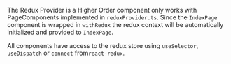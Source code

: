 The Redux Provider is a Higher Order component only works with PageComponents implemented in `reduxProvider.ts`. Since the `IndexPage` component is wrapped in `withRedux` the redux context will be automatically initialized and provided to `IndexPage`.  
     
All components have access to the redux store using `useSelector`, `useDispatch` or `connect` from`react-redux`.